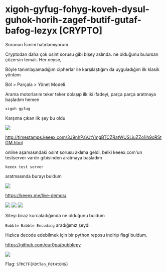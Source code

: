 # xigoh-gyfug-fohyg-koveh-dysul-guhok-horih-zagef-butif-gutaf-bafog-lezyx [CRYPTO]

Sorunun İsmini hatırlamıyorum.

Cryptodan daha çok osint sorusu gibi bişey aslında. ne olduğunu bulursan çözersin temalı. Her neyse, 

Böyle tanımlayamadığım cipherlar ile karşılaştığım da uyguladığım ilk klasik yöntem

Böl > Parçala > Yönet Modeli

Arama motorlarını teker teker dolaşıp ilk iki ifadeyi, parça parça aratmaya başladım hemen

`xigoh gyfug` 

Karşıma çıkan ilk şey bu oldu

![](https://raw.githubusercontent.com/ozancetin/CTF-Writeups/master/2019/STMCTF2019/xigoh-gyfug-fohyg-koveh-dysul-guhok-horih-zagef-butif-gutaf-bafog-lezyx/ScreenShots/1.png)

http://timestamps.keeex.com/3J9nhPaVJtYmgBTCZRatWUSLiuZZo1ih9oRStGM.html

online aşamasındaki osint sorusu aklıma geldi, belki keeex.com'un testserver vardır gibisinden aratmaya başladım 

`keeex test server`	

aratmasında burayı buldum 

![](https://raw.githubusercontent.com/ozancetin/CTF-Writeups/master/2019/STMCTF2019/xigoh-gyfug-fohyg-koveh-dysul-guhok-horih-zagef-butif-gutaf-bafog-lezyx/ScreenShots/2.png)

https://keeex.me/live-demos/

![](https://raw.githubusercontent.com/ozancetin/CTF-Writeups/master/2019/STMCTF2019/xigoh-gyfug-fohyg-koveh-dysul-guhok-horih-zagef-butif-gutaf-bafog-lezyx/ScreenShots/3.png)
![](https://raw.githubusercontent.com/ozancetin/CTF-Writeups/master/2019/STMCTF2019/xigoh-gyfug-fohyg-koveh-dysul-guhok-horih-zagef-butif-gutaf-bafog-lezyx/ScreenShots/4.png)
![](https://raw.githubusercontent.com/ozancetin/CTF-Writeups/master/2019/STMCTF2019/xigoh-gyfug-fohyg-koveh-dysul-guhok-horih-zagef-butif-gutaf-bafog-lezyx/ScreenShots/5.png)

Siteyi biraz kurcaladığımda ne olduğunu buldum

`Bubble Babble Encoding` aradığımız şeydi

Hızlıca decode edebilmek için bir python reposu indirip flagi buldum.

https://github.com/eur0pa/bubblepy

![](![](https://raw.githubusercontent.com/ozancetin/CTF-Writeups/master/2019/STMCTF2019/xigoh-gyfug-fohyg-koveh-dysul-guhok-horih-zagef-butif-gutaf-bafog-lezyx/ScreenShots/Decode.png))


Flag: `STMCTF{R0tTen_P0t4t0NG}`
